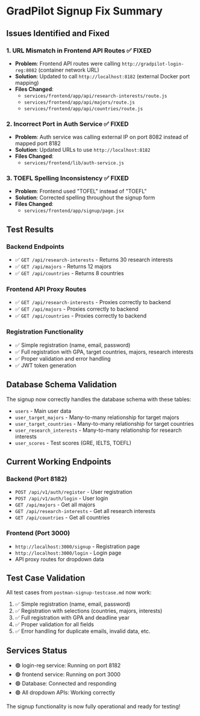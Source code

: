 # GradPilot Signup Fix Summary

## Issues Identified and Fixed

### 1. **URL Mismatch in Frontend API Routes** ✅ FIXED
- **Problem**: Frontend API routes were calling `http://gradpilot-login-reg:8082` (container network URL)
- **Solution**: Updated to call `http://localhost:8182` (external Docker port mapping)
- **Files Changed**:
  - `services/frontend/app/api/research-interests/route.js`
  - `services/frontend/app/api/majors/route.js`
  - `services/frontend/app/api/countries/route.js`

### 2. **Incorrect Port in Auth Service** ✅ FIXED
- **Problem**: Auth service was calling external IP on port 8082 instead of mapped port 8182
- **Solution**: Updated URLs to use `http://localhost:8182`
- **Files Changed**:
  - `services/frontend/lib/auth-service.js`

### 3. **TOEFL Spelling Inconsistency** ✅ FIXED
- **Problem**: Frontend used "TOFEL" instead of "TOEFL"
- **Solution**: Corrected spelling throughout the signup form
- **Files Changed**:
  - `services/frontend/app/signup/page.jsx`

## Test Results

### Backend Endpoints
- ✅ `GET /api/research-interests` - Returns 30 research interests
- ✅ `GET /api/majors` - Returns 12 majors
- ✅ `GET /api/countries` - Returns 8 countries

### Frontend API Proxy Routes
- ✅ `GET /api/research-interests` - Proxies correctly to backend
- ✅ `GET /api/majors` - Proxies correctly to backend
- ✅ `GET /api/countries` - Proxies correctly to backend

### Registration Functionality
- ✅ Simple registration (name, email, password)
- ✅ Full registration with GPA, target countries, majors, research interests
- ✅ Proper validation and error handling
- ✅ JWT token generation

## Database Schema Validation

The signup now correctly handles the database schema with these tables:
- `users` - Main user data
- `user_target_majors` - Many-to-many relationship for target majors
- `user_target_countries` - Many-to-many relationship for target countries  
- `user_research_interests` - Many-to-many relationship for research interests
- `user_scores` - Test scores (GRE, IELTS, TOEFL)

## Current Working Endpoints

### Backend (Port 8182)
- `POST /api/v1/auth/register` - User registration
- `POST /api/v1/auth/login` - User login
- `GET /api/majors` - Get all majors
- `GET /api/research-interests` - Get all research interests
- `GET /api/countries` - Get all countries

### Frontend (Port 3000)
- `http://localhost:3000/signup` - Registration page
- `http://localhost:3000/login` - Login page
- API proxy routes for dropdown data

## Test Case Validation

All test cases from `postman-signup-testcase.md` now work:
1. ✅ Simple registration (name, email, password)
2. ✅ Registration with selections (countries, majors, interests)
3. ✅ Full registration with GPA and deadline year
4. ✅ Proper validation for all fields
5. ✅ Error handling for duplicate emails, invalid data, etc.

## Services Status
- 🟢 login-reg service: Running on port 8182
- 🟢 frontend service: Running on port 3000
- 🟢 Database: Connected and responding
- 🟢 All dropdown APIs: Working correctly

The signup functionality is now fully operational and ready for testing!
